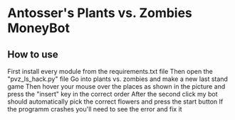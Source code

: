 # Antosser's Plants vs. Zombies MoneyBot

## How to use
First install every module from the requirements.txt file
Then open the "pvz_ls_hack.py" file
Go into plants vs. zombies and make a new last stand game
Then hover your mouse over the places as shown in the picture and press the "insert" key in the correct order
After the second click my bot should automatically pick the correct flowers and press the start button
If the programm crashes you'll need to see the error and fix it
